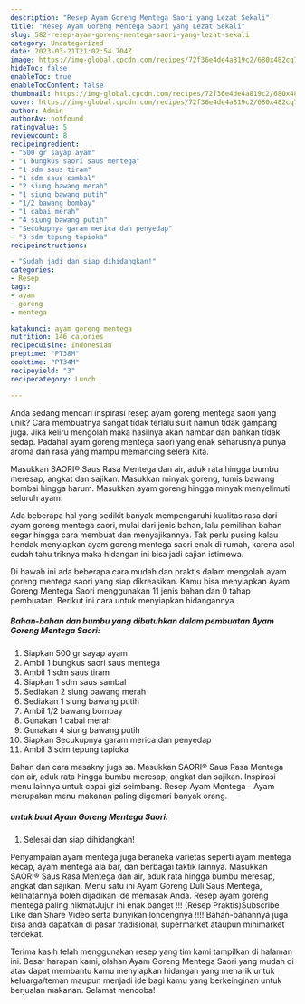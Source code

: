 ```yaml
---
description: "Resep Ayam Goreng Mentega Saori yang Lezat Sekali"
title: "Resep Ayam Goreng Mentega Saori yang Lezat Sekali"
slug: 582-resep-ayam-goreng-mentega-saori-yang-lezat-sekali
category: Uncategorized
date: 2023-03-21T21:02:54.704Z
image: https://img-global.cpcdn.com/recipes/72f36e4de4a819c2/680x482cq70/ayam-goreng-mentega-saori-foto-resep-utama.jpg
hideToc: false
enableToc: true
enableTocContent: false
thumbnail: https://img-global.cpcdn.com/recipes/72f36e4de4a819c2/680x482cq70/ayam-goreng-mentega-saori-foto-resep-utama.jpg
cover: https://img-global.cpcdn.com/recipes/72f36e4de4a819c2/680x482cq70/ayam-goreng-mentega-saori-foto-resep-utama.jpg
author: Admin
authorAv: notfound
ratingvalue: 5
reviewcount: 8
recipeingredient:
- "500 gr sayap ayam"
- "1 bungkus saori saus mentega"
- "1 sdm saus tiram"
- "1 sdm saus sambal"
- "2 siung bawang merah"
- "1 siung bawang putih"
- "1/2 bawang bombay"
- "1 cabai merah"
- "4 siung bawang putih"
- "Secukupnya garam merica dan penyedap"
- "3 sdm tepung tapioka"
recipeinstructions:

- "Sudah jadi dan siap dihidangkan!"
categories:
- Resep
tags:
- ayam
- goreng
- mentega

katakunci: ayam goreng mentega 
nutrition: 146 calories
recipecuisine: Indonesian
preptime: "PT38M"
cooktime: "PT34M"
recipeyield: "3"
recipecategory: Lunch

---
```





Anda sedang mencari inspirasi resep ayam goreng mentega saori yang unik? Cara membuatnya sangat tidak terlalu sulit namun tidak gampang juga. Jika keliru mengolah maka hasilnya akan hambar dan bahkan tidak sedap. Padahal ayam goreng mentega saori yang enak seharusnya punya aroma dan rasa yang mampu memancing selera Kita.





Masukkan SAORI® Saus Rasa Mentega dan air, aduk rata hingga bumbu meresap, angkat dan sajikan. Masukkan minyak goreng, tumis bawang bombai hingga harum. Masukkan ayam goreng hingga minyak menyelimuti seluruh ayam.

Ada beberapa hal yang sedikit banyak mempengaruhi kualitas rasa dari ayam goreng mentega saori, mulai dari jenis bahan, lalu pemilihan bahan segar hingga cara membuat dan menyajikannya. Tak perlu pusing kalau hendak menyiapkan ayam goreng mentega saori enak di rumah, karena asal sudah tahu triknya maka hidangan ini bisa jadi sajian istimewa.






Di bawah ini ada beberapa cara mudah dan praktis dalam mengolah ayam goreng mentega saori yang siap dikreasikan. Kamu bisa menyiapkan Ayam Goreng Mentega Saori menggunakan 11 jenis bahan dan 0 tahap pembuatan. Berikut ini cara untuk menyiapkan hidangannya.

<!--inarticleads1-->

##### Bahan-bahan dan bumbu yang dibutuhkan dalam pembuatan Ayam Goreng Mentega Saori:

1. Siapkan 500 gr sayap ayam
1. Ambil 1 bungkus saori saus mentega
1. Ambil 1 sdm saus tiram
1. Siapkan 1 sdm saus sambal
1. Sediakan 2 siung bawang merah
1. Sediakan 1 siung bawang putih
1. Ambil 1/2 bawang bombay
1. Gunakan 1 cabai merah
1. Gunakan 4 siung bawang putih
1. Siapkan Secukupnya garam merica dan penyedap
1. Ambil 3 sdm tepung tapioka


Bahan dan cara masakny juga sa. Masukkan SAORI® Saus Rasa Mentega dan air, aduk rata hingga bumbu meresap, angkat dan sajikan. Inspirasi menu lainnya untuk capai gizi seimbang. Resep Ayam Mentega - Ayam merupakan menu makanan paling digemari banyak orang. 

<!--inarticleads2-->

#####  untuk buat Ayam Goreng Mentega Saori:


1. Selesai dan siap dihidangkan!

Penyampaian ayam mentega juga beraneka varietas seperti ayam mentega kecap, ayam mentega ala bar, dan berbagai taktik lainnya. Masukkan SAORI® Saus Rasa Mentega dan air, aduk rata hingga bumbu meresap, angkat dan sajikan. Menu satu ini Ayam Goreng Duli Saus Mentega, kelihatannya boleh dijadikan ide memasak Anda. Resep ayam goreng mentega paling nikmatJujur ini enak banget !!! (Resep Praktis)Subscribe Like dan Share Video serta bunyikan loncengnya !!!! Bahan-bahannya juga bisa anda dapatkan di pasar tradisional, supermarket ataupun minimarket terdekat. 

Terima kasih telah menggunakan resep yang tim kami tampilkan di halaman ini. Besar harapan kami, olahan Ayam Goreng Mentega Saori yang mudah di atas dapat membantu kamu menyiapkan hidangan yang menarik untuk keluarga/teman maupun menjadi ide bagi kamu yang berkeinginan untuk berjualan makanan. Selamat mencoba!

